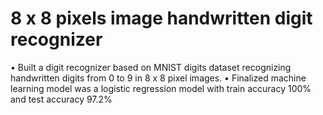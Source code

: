 # 8 x 8 pixels image handwritten digit recognizer           
• Built a digit recognizer based on MNIST digits dataset recognizing handwritten digits from 0 to 9 in 8 x 8 pixel images.
• Finalized machine learning model was a logistic regression model with train accuracy 100% and test accuracy 97.2%
